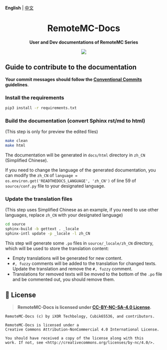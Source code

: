 **English** | [中文](README-zh.md)

<h1 align="center">RemoteMC-Docs</h1>

<p align="center"> 
  <b>User and Dev documentations of RemoteMC Series</b>
</p>

<p align="center">
  <a href="LICENSE">
    <img src="https://img.shields.io/badge/License-CC--BY--NC--SA--4.0-important?style=for-the-badge" />
  </a>
</p>

## Guide to contribute to the documentation

**Your commit messages should follow the [Conventional Commits](https://www.conventionalcommits.org/en/v1.0.0/) guidelines**.

### Install the requirements

``` bash
pip3 install -r requirements.txt
```

### Build the documentation (convert Sphinx rst/md to html)

(This step is only for preview the edited files)

``` bash
make clean
make html
```

The documentation will be generated in `docs/html` directory in `zh_CN` (Simplified Chinese).

If you need to change the language of the generated documentation, you can modify the `zh_CN` of `language = os.environ.get('READTHEDOCS_LANGUAGE', 'zh_CN')` of line 59 of `source/conf.py` file to your designated language.

### Update the translation files

(This step uses Simplified Chinese as an example, if you need to use other languages, replace `zh_CN` with your designated language)

``` bash
cd source
sphinx-build -b gettext . _locale
sphinx-intl update -p _locale -l zh_CN
```

This step will generate some `.po` files in `source/_locale/zh_CN` directory, which will be used to store the translation content:

- Empty translations will be generated for new content.
- `#, fuzzy` comments will be added to the translation for changed texts. Update the translation and remove the `#, fuzzy` comment.
- Translations for removed texts will be moved to the bottom of the `.po` file and be commented out, you should remove them.

## 📜 License

> **RemoteMC-Docs is licensed under [CC-BY-NC-SA-4.0 License](LICENSE).**

``` text
RemoteMC-Docs (c) by iXOR Techbology, Cubik65536, and contributors.

RemoteMC-Docs is licensed under a
Creative Commons Attribution-NonCommercial 4.0 International License.

You should have received a copy of the license along with this
work. If not, see <http://creativecommons.org/licenses/by-nc/4.0/>.
```
